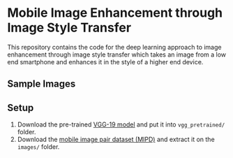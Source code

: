 # Mobile Image Enhancement through Image Style Transfer
 
This repository contains the code for the deep learning approach to image enhancement through image style transfer which takes an image from a low end smartphone and enhances it in the style of a higher end device.

## Sample Images

## Setup

1. Download the pre-trained [VGG-19 model](https://drive.google.com/file/d/0BwOLOmqkYj-jMGRwaUR2UjhSNDQ/view?usp=sharing) and put it into `vgg_pretrained/` folder.
2. Download the [mobile image pair dataset (MIPD)](https://drive.google.com/open?id=1CmDvlpZbZuoVQ8keSA-oIaZgVIo2ueI7) and extract it on the `images/` folder.
